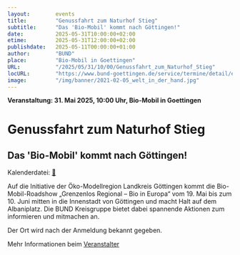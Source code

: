 ```yaml
---
layout:        events
title:         "Genussfahrt zum Naturhof Stieg"
subtitle:      "Das 'Bio-Mobil' kommt nach Göttingen!"
date:          2025-05-31T10:00:00+02:00
etime:         2025-05-31T12:00:00+02:00
publishdate:   2025-05-11T00:00:00+01:00
author:        "BUND"
place:         "Bio-Mobil in Goettingen"
URL:           "/2025/05/31/10/00/Genussfahrt_zum_Naturhof_Stieg"
locURL:        "https://www.bund-goettingen.de/service/termine/detail/event/genussfahrt-zum-naturhof-stieg/"
image:         "/img/banner/2021-02-05_welt_in_der_hand.jpg"
---
```


**Veranstaltung: 31. Mai 2025, 10:00 Uhr, Bio-Mobil in Goettingen**

Genussfahrt zum Naturhof Stieg
===========

Das 'Bio-Mobil' kommt nach Göttingen!
-----------


Kalenderdatei: [📆](/ics/2025-05-31_10-00_genussfahrt_zum_naturhof_stieg.ics)


Auf die Initiative der Öko-Modellregion Landkreis Göttingen kommt die Bio-Mobil-Roadshow „Grenzenlos Regional – Bio in Europa“ vom 19. Mai bis zum 10. Juni mitten in die Innenstadt von Göttingen und macht Halt auf dem Albaniplatz. Die BUND Kreisgruppe bietet dabei spannende Aktionen zum informieren und mitmachen
an.

Der Ort wird nach der Anmeldung bekannt gegeben.

Mehr Informationen beim [Veranstalter](https://www.bund-goettingen.de/service/termine/detail/event/genussfahrt-zum-naturhof-stieg/)
